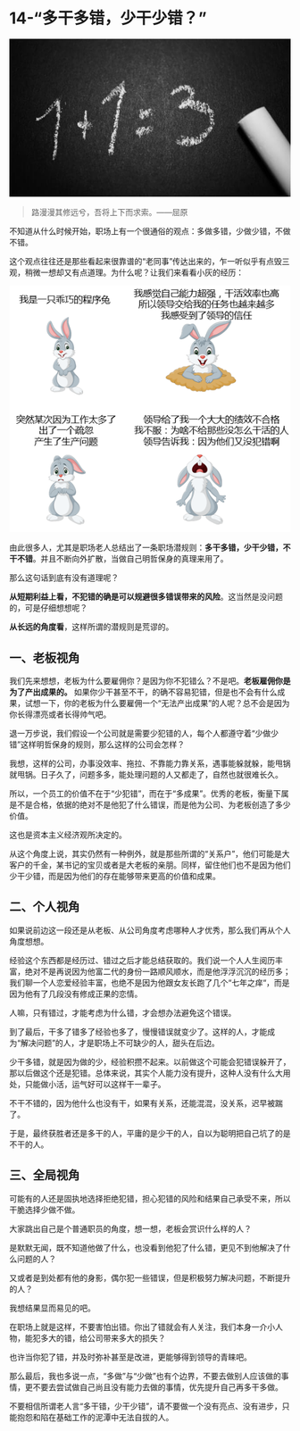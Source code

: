 # 14-**“多干多错，少干少错？”**

![img](./assets/5e05c6af0001c89106400359.jpg)

> 路漫漫其修远兮，吾将上下而求索。——屈原

不知道从什么时候开始，职场上有一个很通俗的观点：多做多错，少做少错，不做不错。

这个观点往往还是那些看起来很靠谱的“老同事”传达出来的，乍一听似乎有点毁三观，稍微一想却又有点道理。为什么呢？让我们来看看小灰的经历：

![图片描述](./assets/5e0eae160001d24305500483.png)

由此很多人，尤其是职场老人总结出了一条职场潜规则：**多干多错，少干少错，不干不错**。并且不断向外扩散，当做自己明哲保身的真理来用了。

那么这句话到底有没有道理呢？

**从短期利益上看，不犯错的确是可以规避很多错误带来的风险**。这当然是没问题的，可是仔细想想呢？

**从长远的角度看**，这样所谓的潜规则是荒谬的。

## **一、老板视角**

我们先来想想，老板为什么要雇佣你？是因为你不犯错么？不是吧。**老板雇佣你是为了产出成果的。** 如果你少干甚至不干，的确不容易犯错，但是也不会有什么成果，试想一下，你的老板为什么要雇佣一个“无法产出成果”的人呢？总不会是因为你长得漂亮或者长得帅气吧。

退一万步说，我们假设一个公司就是需要少犯错的人，每个人都遵守着“少做少错”这样明哲保身的规则，那么这样的公司会怎样？

我想，这样的公司，办事没效率、拖拉、不靠能力靠关系，遇事能躲就躲，能甩锅就甩锅。日子久了，问题多多，能处理问题的人又都走了，自然也就很难长久。

所以，一个员工的价值不在于“少犯错”，而在于“多成果”。优秀的老板，衡量下属是不是合格，依据的绝对不是他犯了什么错误，而是他为公司、为老板创造了多少价值。

这也是资本主义经济观所决定的。

从这个角度上说，其实仍然有一种例外，就是那些所谓的“关系户”，他们可能是大客户的千金，某书记的宝贝或者是大老板的亲朋。同样，留住他们也不是因为他们少干少错，而是因为他们的存在能够带来更高的价值和成果。

## **二、个人视角**

如果说前边这一段还是从老板、从公司角度考虑哪种人才优秀，那么我们再从个人角度想想。

经验这个东西都是经历过、错过之后才能总结获取的。我们说一个人人生阅历丰富，绝对不是再说因为他富二代的身份一路顺风顺水，而是他浮浮沉沉的经历多；我们聊一个人恋爱经验丰富，也绝不是因为他跟女友长跑了几个“七年之痒“，而是因为他有了几段没有修成正果的恋情。

人嘛，只有错过，才能考虑为什么错，才会想办法避免这个错误。

到了最后，干多了错多了经验也多了，慢慢错误就变少了。这样的人，才能成为“解决问题”的人，才是职场上不可缺少的人，甜头在后边。

少干多错，就是因为做的少，经验积攒不起来。以前做这个可能会犯错误躲开了，那以后做这个还是犯错。总体来说，其实个人能力没有提升，这种人没有什么大用处，只能做小活，运气好可以这样干一辈子。

不干不错的，因为他什么也没有干，如果有关系，还能混混，没关系，迟早被踹了。

于是，最终获胜者还是多干的人，平庸的是少干的人，自以为聪明把自己坑了的是不干的人。

## **三、全局视角**

可能有的人还是固执地选择拒绝犯错，担心犯错的风险和结果自己承受不来，所以干脆选择少做不做。

大家跳出自己是个普通职员的角度，想一想，老板会赏识什么样的人？

是默默无闻，既不知道他做了什么，也没看到他犯了什么错，更见不到他解决了什么问题的人？

又或者是到处都有他的身影，偶尔犯一些错误，但是积极努力解决问题，不断提升的人？

我想结果显而易见的吧。

在职场上就是这样，不要害怕出错。你出了错就会有人关注，我们本身一介小人物，能犯多大的错，给公司带来多大的损失？

也许当你犯了错，并及时弥补甚至是改进，更能够得到领导的青睐吧。

那么最后，我也多说一点，“多做”与“少做”也有个边界，不要去做别人应该做的事情，更不要去尝试做自己尚且没有能力去做的事情，优先提升自己再多干多做。

不要相信所谓老人言“多干错，少干少错”，请不要做一个没有亮点、没有进步，只能抱怨和陷在基础工作的泥潭中无法自拔的人。

